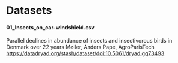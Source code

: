 # Datasets
#### 01_Insects_on_car-windshield.csv
Parallel declines in abundance of insects and insectivorous birds in Denmark over 22 years
Møller, Anders Pape, AgroParisTech\
https://datadryad.org/stash/dataset/doi:10.5061/dryad.gq73493

